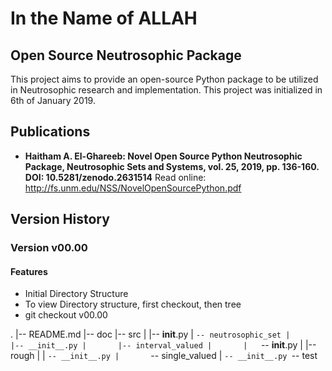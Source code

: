 # In the Name of ALLAH

## Open Source Neutrosophic Package

This project aims to provide an open-source Python package to be utilized in Neutrosophic research and implementation. This project was initialized in 6th of January 2019.

## Publications

- **Haitham A. El-Ghareeb: Novel Open Source Python Neutrosophic Package, Neutrosophic  Sets and Systems, vol. 25, 2019, pp. 136-160.  DOI: 10.5281/zenodo.2631514** Read online: http://fs.unm.edu/NSS/NovelOpenSourcePython.pdf

  

## Version History


### Version v00.00
#### Features
- Initial Directory Structure
- To view Directory structure, first checkout, then tree
- git checkout v00.00

.
|-- README.md
|-- doc
|-- src
|   |-- __init__.py
|   `-- neutrosophic_set
|       |-- __init__.py
|       |-- interval_valued
|       |   `-- __init__.py
|       |-- rough
|       |   `-- __init__.py
|       `-- single_valued
|           `-- __init__.py
`-- test


